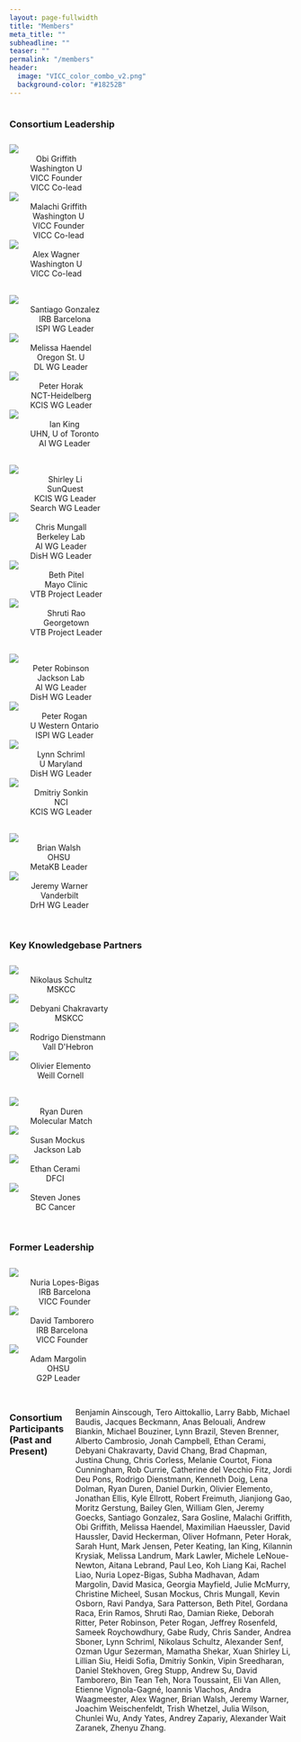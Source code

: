 ```yaml
---
layout: page-fullwidth
title: "Members"
meta_title: ""
subheadline: ""
teaser: ""
permalink: "/members"
header:
  image: "VICC_color_combo_v2.png"
  background-color: "#18252B"
---
```


<div class="row" style="padding-bottom: 10px">
  <div class="large-11 large-offset-1 columns">
      <h3>Consortium Leadership</h3>
  </div>
</div>

<div class="row" style="padding-bottom: 30px">
  <div class="large-2 large-offset-1 columns" align="center">
     <img src="/assets/img/obi_griffith.jpg"><br>
     Obi Griffith<br>
     Washington U<br>
     VICC Founder<br> 
     VICC Co-lead
  </div>
  <div class="large-2 columns" align="center">
     <img src="/assets/img/malachi_griffith3.jpg"><br>
     Malachi Griffith<br>
     Washington U<br>
     VICC Founder<br> 
     VICC Co-lead
  </div>
  <div class="large-2 columns end" align="center">
     <img src="/assets/img/alex_wagner.jpeg"><br>
     Alex Wagner<br>
     Washington U<br>
     VICC Co-lead
  </div>
</div>

<div class="row" style="padding-bottom: 30px">
  <div class="large-2 large-offset-1 columns" align="center">
     <img src="/assets/img/santiago_gonzalez.jpg"><br>
     Santiago Gonzalez<br>
     IRB Barcelona<br>
     ISPI WG Leader
  </div>
  <div class="large-2 columns" align="center">
     <img src="/assets/img/melissa_haendel.jpg"><br>
     Melissa Haendel<br>
     Oregon St. U<br>
     DL WG Leader
  </div>
  <div class="large-2 columns" align="center">
     <img src="/assets/img/peter_horak.jpg"><br>
     Peter Horak<br>
     NCT-Heidelberg<br>
     KCIS WG Leader
  </div>
  <div class="large-2 columns end" align="center">
     <img src="/assets/img/ian_king.jpg"><br>
     Ian King<br>
     UHN, U of Toronto<br>
     AI WG Leader
  </div>
</div>

<div class="row" style="padding-bottom: 30px">
  <div class="large-2 large-offset-1 columns" align="center">
     <img src="/assets/img/shirley_li.jpg"><br>
     Shirley Li<br>
     SunQuest<br>
     KCIS WG Leader<br>
     Search WG Leader
  </div>
  <div class="large-2 columns" align="center">
     <img src="/assets/img/chris_mungall.jpg"><br>
     Chris Mungall<br>
     Berkeley Lab<br>
     AI WG Leader<br>
     DisH WG Leader
  </div>
    <div class="large-2 columns" align="center">
     <img src="/assets/img/beth_pitel.jpg"><br>
     Beth Pitel<br>
     Mayo Clinic<br>
     VTB Project Leader
  </div>
  <div class="large-2 columns end" align="center">
     <img src="/assets/img/shruti_rao.jpg"><br>
     Shruti Rao<br>
     Georgetown<br>
     VTB Project Leader
  </div>
</div>

<div class="row" style="padding-bottom: 30px">
  <div class="large-2 large-offset-1 columns" align="center">
     <img src="/assets/img/peter_robinson.jpg"><br>
     Peter Robinson<br>
     Jackson Lab<br>
     AI WG Leader<br>
     DisH WG Leader
  </div>
  <div class="large-2 columns" align="center">
     <img src="/assets/img/peter_rogan.jpg"><br>
     Peter Rogan<br>
     U Western Ontario<br>
     ISPI WG Leader
  </div>
  <div class="large-2 columns" align="center">
     <img src="/assets/img/lynn_schriml.jpg"><br>
     Lynn Schriml<br>
     U Maryland<br>
     DisH WG Leader
  </div>
  <div class="large-2 columns end" align="center">
     <img src="/assets/img/dmitriy_sonkin.jpg"><br>
     Dmitriy Sonkin<br>
     NCI<br>
     KCIS WG Leader
  </div>
</div>
<div class="row" style="padding-bottom: 30px">
  <div class="large-2 large-offset-1 columns" align="center">
     <img src="/assets/img/brian_walsh.jpg"><br>
     Brian Walsh<br>
     OHSU<br>
     MetaKB Leader
  </div>
  <div class="large-2 columns end" align="center">
     <img src="/assets/img/jeremy_warner.jpg"><br>
     Jeremy Warner<br>
     Vanderbilt<br>
     DrH WG Leader
  </div>
</div>

<div class="row" style="padding-bottom: 10px">
  <div class="large-11 large-offset-1 columns">
     <h3>Key Knowledgebase Partners</h3>
  </div>
</div>

<div class="row" style="padding-bottom: 30px">
  <div class="large-2 large-offset-1 columns" align="center">
     <img src="/assets/img/nikolaus_schultz.jpg"><br>
     Nikolaus Schultz<br>
     MSKCC
  </div>
  <div class="large-2 columns" align="center">
     <img src="/assets/img/debyani_chakravarty.jpeg"><br>
     Debyani Chakravarty<br>
     MSKCC
  </div>
  <div class="large-2 columns" align="center">
     <img src="/assets/img/rodrigo-dienstmann.png"><br>
     Rodrigo Dienstmann<br>
     Vall D'Hebron
  </div>
  <div class="large-2 columns end" align="center">
     <img src="/assets/img/olivier_elemento.jpg"><br>
     Olivier Elemento<br>
     Weill Cornell
  </div>
</div>

<div class="row" style="padding-bottom: 30px">
  <div class="large-2 large-offset-1 columns" align="center">
     <img src="/assets/img/ryan_duren.jpg"><br>
     Ryan Duren<br>
     Molecular Match
  </div>
  <div class="large-2 columns" align="center">
     <img src="/assets/img/susan_mockus.jpg"><br>
     Susan Mockus<br>
     Jackson Lab
  </div>
  <div class="large-2 columns" align="center">
     <img src="/assets/img/ethan_cerami.jpeg"><br>
     Ethan Cerami<br>
     DFCI
  </div>
  <div class="large-2 columns end" align="center">
     <img src="/assets/img/steven_jones.jpeg"><br>
     Steven Jones<br>
     BC Cancer
  </div>
</div>

<div class="row" style="padding-bottom: 10px">
  <div class="large-11 large-offset-1 columns">
     <h3>Former Leadership</h3>
  </div>
</div>

<div class="row" style="padding-bottom: 30px">
  <div class="large-2 large-offset-1 columns" align="center">
     <img src="/assets/img/nuria_lopez_bigas.jpg"><br>
     Nuria Lopes-Bigas<br>
     IRB Barcelona<br>
     VICC Founder
  </div>
  <div class="large-2 columns" align="center">
     <img src="/assets/img/david_tamborero.jpg"><br>
     David Tamborero<br>
     IRB Barcelona<br>
     VICC Founder
  </div>
  <div class="large-2 columns end" align="center">
     <img src="/assets/img/adam_margolin.jpg"><br>
     Adam Margolin<br>
     OHSU<br>
     G2P Leader
  </div>
</div>

<div class="row" style="padding-bottom: 10px">
    <div class="large-11 large-offset-1 columns">
        <h3>Consortium Participants (Past and Present)</h3>
        <p>Benjamin Ainscough, Tero Aittokallio, Larry Babb, Michael Baudis, Jacques Beckmann, Anas Belouali, Andrew Biankin, Michael Bouziner, Lynn Brazil, Steven Brenner, Alberto Cambrosio, Jonah Campbell, Ethan Cerami, Debyani Chakravarty, David Chang, Brad Chapman, Justina Chung, Chris Corless, Melanie Courtot, Fiona Cunningham, Rob Currie, Catherine del Vecchio Fitz, Jordi Deu Pons, Rodrigo Dienstmann, Kenneth Doig, Lena Dolman, Ryan Duren, Daniel Durkin, Olivier Elemento, Jonathan Ellis, Kyle Ellrott, Robert Freimuth, Jianjiong Gao, Moritz Gerstung, Bailey Glen, William Glen, Jeremy Goecks, Santiago Gonzalez, Sara Gosline, Malachi Griffith, Obi Griffith, Melissa Haendel, Maximilian Haeussler, David Haussler, David Heckerman, Oliver Hofmann, Peter Horak, Sarah Hunt, Mark Jensen, Peter Keating, Ian King, Kilannin Krysiak, Melissa Landrum, Mark Lawler, Michele LeNoue-Newton, Aitana Lebrand, Paul Leo, Koh Liang Kai, Rachel Liao, Nuria Lopez-Bigas, Subha Madhavan, Adam Margolin, David Masica, Georgia Mayfield, Julie McMurry, Christine Micheel, Susan Mockus, Chris Mungall, Kevin Osborn, Ravi Pandya, Sara Patterson, Beth Pitel, Gordana Raca, Erin Ramos, Shruti Rao, Damian Rieke, Deborah Ritter, Peter Robinson, Peter Rogan, Jeffrey Rosenfeld, Sameek Roychowdhury, Gabe Rudy, Chris Sander, Andrea Sboner, Lynn Schriml, Nikolaus Schultz, Alexander Senf, Ozman Ugur Sezerman, Mamatha Shekar, Xuan Shirley Li, Lillian Siu, Heidi Sofia, Dmitriy Sonkin, Vipin Sreedharan, Daniel Stekhoven, Greg Stupp, Andrew Su, David Tamborero, Bin Tean Teh, Nora Toussaint, Eli Van Allen, Etienne Vignola-Gagné, Ioannis Vlachos, Andra Waagmeester, Alex Wagner, Brian Walsh, Jeremy Warner, Joachim Weischenfeldt, Trish Whetzel, Julia Wilson, Chunlei Wu, Andy Yates, Andrey Zapariy, Alexander Wait Zaranek, Zhenyu Zhang.</p>
    </div>
</div>

